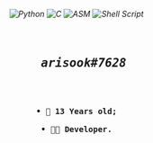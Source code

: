 <em align="center">
  
![Python](https://img.shields.io/badge/Python-14354C?style=for-the-badge&logo=python&logoColor=white)
![C](https://img.shields.io/badge/C-00599C?style=for-the-badge&logo=c&logoColor=white)
![ASM](https://img.shields.io/badge/Assembly-9e7a26?style=for-the-badge)
![Shell Script](https://img.shields.io/badge/Shell_Script-121011?style=for-the-badge&logo=gnu-bash&logoColor=white)

</em>

<pre align="center">
<h2 align="center">
  <em>arisook#7628</em>
</h2>
<b>

• 🎂 13 Years old;

• 👨‍💻 Developer.

</b>
</pre>
